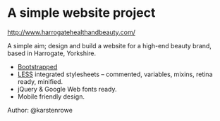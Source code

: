 # A simple website project

http://www.harrogatehealthandbeauty.com/

A simple aim; design and build a website for a high-end beauty brand, based in Harrogate, Yorkshire.

* [Bootstrapped](http://getbootstrap.com/)
* [LESS](http://lesscss.org/) integrated stylesheets – commented, variables, mixins, retina ready, minified.
* jQuery & Google Web fonts ready.
* Mobile friendly design.

Author: @karstenrowe